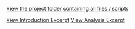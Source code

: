 [View the project folder containing all files / scripts](https://github.com/DanLeeds/PRMDS-PSY6009-Data-Project/tree/main/PRMDS%20(PSY6009)%20final%20project%20folder)

[View Introduction Excerpt](./Introduction.pdf)
[View Analysis Excerpt](./Analysis.pdf)

